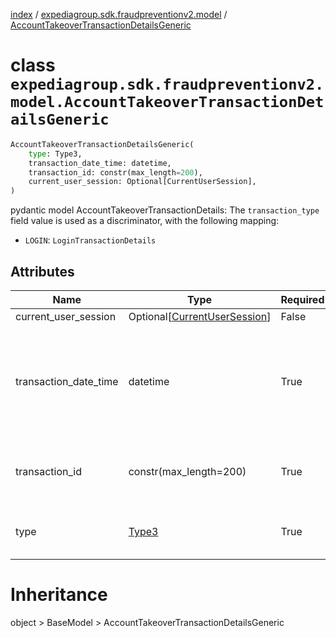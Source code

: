 [index](index.md) /
[expediagroup.sdk.fraudpreventionv2.model](expediagroup.sdk.fraudpreventionv2.model.md)
/
[AccountTakeoverTransactionDetailsGeneric](AccountTakeoverTransactionDetailsGeneric.md)

# class `expediagroup.sdk.fraudpreventionv2.model.AccountTakeoverTransactionDetailsGeneric`

```python
AccountTakeoverTransactionDetailsGeneric(
    type: Type3,
    transaction_date_time: datetime,
    transaction_id: constr(max_length=200),
    current_user_session: Optional[CurrentUserSession],
)
```

pydantic model AccountTakeoverTransactionDetails: The `transaction_type`
field value is used as a discriminator, with the following mapping:

- `LOGIN`: `LoginTransactionDetails`

## Attributes

| Name                  | Type                                                    | Required | Description                                                                                                                           |
| --------------------- | ------------------------------------------------------- | -------- | ------------------------------------------------------------------------------------------------------------------------------------- |
| current_user_session  | Optional\[[CurrentUserSession](CurrentUserSession.md)\] | False    | …                                                                                                                                     |
| transaction_date_time | datetime                                                | True     | The local date and time the transaction occured in the Partner’s system, in ISO-8601 date and time format `yyyy-MM-ddTHH:mm:ss.SSSZ`. |
| transaction_id        | constr(max_length=200)                                  | True     | Unique identifier to identify a transaction attempt in the Partner’s system.                                                          |
| type                  | [Type3](Type3.md)                                       | True     | The categorized type of account event related to a user’s action.                                                                     |

# Inheritance

object > BaseModel > AccountTakeoverTransactionDetailsGeneric
